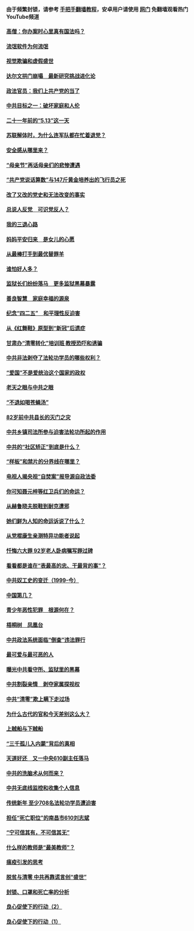 #### 由于频繁封锁，请参考 [手把手翻墙教程](https://github.com/gfw-breaker/guides/wiki/)，安卓用户请使用 [网门](https://github.com/gfw-breaker/nogfw/blob/master/dl.md?t=06070300) 免翻墙观看热门YouTube频道 

#### [高僧：你办案时心里真有国法吗？](../pages/19/426530.md?t=06070300) 

#### [流氓软件为何流氓](../pages/19/426531.md?t=06070300) 

#### [视觉欺骗和虚假盛世](../pages/19/426443.md?t=06070300) 

#### [达尔文拱门崩塌　最新研究挑战进化论](../pages/19/426009.md?t=06070300) 

#### [政法官员：我们上共产党的当了](../pages/19/425351.md?t=06070300) 

#### [中共目标之一：破坏家庭和人伦](../pages/19/424454.md?t=06070300) 

#### [二十一年前的“5.13”这一天](../pages/19/424814.md?t=06070300) 

#### [苏联解体时，为什么连军队都在忙着退党？](../pages/19/424335.md?t=06070300) 

#### [安全感从哪里来？](../pages/19/424336.md?t=06070300) 

#### [“母亲节”再话母亲们的悲惨遭遇](../pages/19/424234.md?t=06070300) 

#### [“共产党说话算数”与147斤黄金培养出的飞行员之死](../pages/19/424115.md?t=06070300) 

#### [改了又改的党史和无法改变的事实](../pages/19/424037.md?t=06070300) 

#### [总说人反党　可识党反人？](../pages/19/423820.md?t=06070300) 

#### [我的三退心路](../pages/19/423876.md?t=06070300) 

#### [妈妈平安归来　是女儿的心愿](../pages/19/423947.md?t=06070300) 

#### [从最棒打手到最优替罪羊](../pages/19/423819.md?t=06070300) 

#### [谁怕好人多？](../pages/19/423774.md?t=06070300) 

#### [监狱长们纷纷落马　更多监狱黑幕暴露](../pages/19/423787.md?t=06070300) 

#### [善良智慧　家庭幸福的源泉](../pages/19/423632.md?t=06070300) 

#### [纪念“四二五”　和平理性反迫害](../pages/19/423660.md?t=06070300) 

#### [从《红舞鞋》原型到“新冠”后遗症](../pages/19/423509.md?t=06070300) 

#### [甘肃办“清零转化”培训班 教授恐吓和诱骗](../pages/19/423498.md?t=06070300) 

#### [中共非法剥夺了法轮功学员的哪些权利？](../pages/19/423392.md?t=06070300) 

#### [“爱国”不是爱统治这个国家的政权](../pages/19/423029.md?t=06070300) 

#### [老天之眼与中共之眼](../pages/19/423378.md?t=06070300) 

#### [“不退如喝苍蝇汤”](../pages/19/423287.md?t=06070300) 

#### [82岁前中共县长的灭门之灾](../pages/19/423055.md?t=06070300) 

#### [中共乡镇司法所参与迫害法轮功所起的作用](../pages/19/423064.md?t=06070300) 

#### [中共的“社区矫正”到底是什么？](../pages/19/422870.md?t=06070300) 

#### [“样板”和禁片的分界线在哪里？](../pages/19/422704.md?t=06070300) 

#### [电视人揭央视“自焚案”报导源自政法委](../pages/19/422770.md?t=06070300) 

#### [你可知聂元梓等红卫兵们的命运？](../pages/19/422848.md?t=06070300) 

#### [从赫鲁晓夫脱鞋到耐克遭邪](../pages/19/422826.md?t=06070300) 

#### [她们鲜为人知的命运诉说了什么？](../pages/19/422754.md?t=06070300) 

#### [从党棍康生亲测特异功能者说起](../pages/19/422657.md?t=06070300) 

#### [忏悔六大罪 92岁老人卧病嘱写罪过碑](../pages/19/422750.md?t=06070300) 

#### [看看都是谁在“表最高的忠、干最背的事”？](../pages/19/422703.md?t=06070300) 

#### [中共奴工史的变迁（1999-今）](../pages/19/422656.md?t=06070300) 

#### [中国第几？](../pages/19/422496.md?t=06070300) 

#### [青少年恶性犯罪　根源何在？](../pages/19/422449.md?t=06070300) 

#### [梧桐树　凤凰台](../pages/19/422442.md?t=06070300) 

#### [中共政法系统面临“倒查”违法罪行](../pages/19/422497.md?t=06070300) 

#### [最可爱与最可恶的人](../pages/19/422448.md?t=06070300) 

#### [曝光中共看守所、监狱里的黑幕](../pages/19/422390.md?t=06070300) 

#### [中共割裂亲情　剥夺家属探视权](../pages/19/422364.md?t=06070300) 

#### [中共“清零”欺上瞒下走过场](../pages/19/422306.md?t=06070300) 

#### [为什么古代的官和今天差别这么大？](../pages/19/422228.md?t=06070300) 

#### [上贼船与下贼船](../pages/19/422276.md?t=06070300) 

#### [“三千孤儿入内蒙”背后的真相](../pages/19/422229.md?t=06070300) 

#### [天道好还　又一中央610副主任落马](../pages/19/422155.md?t=06070300) 

#### [中共的洗脑术从何而来？](../pages/19/422154.md?t=06070300) 

#### [中共无底线监控和收集个人信息](../pages/19/422039.md?t=06070300) 

#### [传统新年 至少708名法轮功学员遭迫害](../pages/19/421946.md?t=06070300) 

#### [担任“死亡职位”的南昌市610刘志斌](../pages/19/421957.md?t=06070300) 

#### [“宁可信其有，不可信其无”](../pages/19/421691.md?t=06070300) 

#### [什么样的教师是“最美教师”？](../pages/19/421755.md?t=06070300) 

#### [瘟疫引发的思考](../pages/19/421594.md?t=06070300) 

#### [脱贫与清零 中共再靠谎言创“盛世”](../pages/19/421590.md?t=06070300) 

#### [封锁、口罩和死亡率的分析](../pages/19/421495.md?t=06070300) 

#### [良心促使下的行动（2）](../pages/19/421361.md?t=06070300) 

#### [良心促使下的行动（1）](../pages/19/421302.md?t=06070300) 

